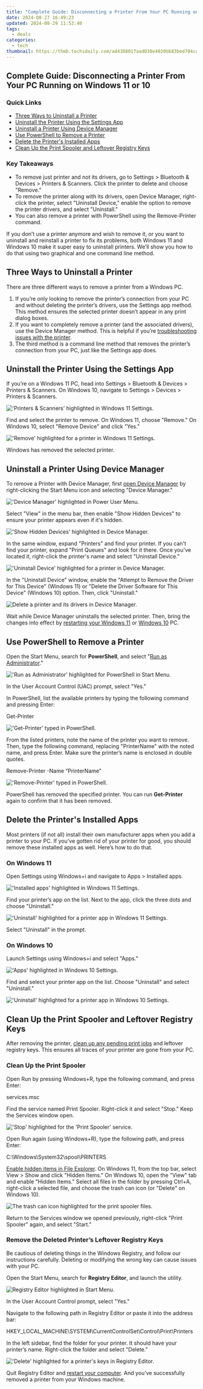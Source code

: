 ```yaml
---
title: "Complete Guide: Disconnecting a Printer From Your PC Running on Windows 11 or 10"
date: 2024-08-27 16:49:23
updated: 2024-08-29 11:53:40
tags:
  - deals
categories:
  - tech
thumbnail: https://thmb.techidaily.com/ad4388017aad038e4020bb83bed704ce1407b9c4acd2fda68cb5e54d580ca0be.jpg
---
```


## Complete Guide: Disconnecting a Printer From Your PC Running on Windows 11 or 10

### Quick Links

* [Three Ways to Uninstall a Printer](https://driver-install.techidaily.com/windows-compatibility-download-pro-4-drivers/)
* [Uninstall the Printer Using the Settings App](https://screen-recording.techidaily.com/new-cutting-edge-fullscreen-capture-programs/)
* [Uninstall a Printer Using Device Manager](https://extra-approaches.techidaily.com/prime-focus-best-photo-viewing-win11-app-for-2024/)
* [Use PowerShell to Remove a Printer](https://screen-capture.techidaily.com/new-selecting-the-perfect-no-fee-video-communication-tools/)
* [Delete the Printer's Installed Apps](https://digital-screen-recording.techidaily.com/new-in-2024-best-online-meeting-capture-the-leading-5-gadgets/)
* [Clean Up the Print Spooler and Leftover Registry Keys](https://instagram-videos.techidaily.com/new-crescendo-creations-adding-audio-magic-to-instagram-stories/)

### Key Takeaways

* To remove just printer and not its drivers, go to Settings > Bluetooth & Devices > Printers & Scanners. Click the printer to delete and choose "Remove."
* To remove the printer along with its drivers, open Device Manager, right-click the printer, select "Uninstall Device," enable the option to remove the printer drivers, and select "Uninstall."
* You can also remove a printer with PowerShell using the Remove-Printer command.

 If you don’t use a printer anymore and wish to remove it, or you want to uninstall and reinstall a printer to fix its problems, both Windows 11 and Windows 10 make it super easy to uninstall printers. We’ll show you how to do that using two graphical and one command line method.

##  Three Ways to Uninstall a Printer

 There are three different ways to remove a printer from a Windows PC. 

1. If you’re only looking to remove the printer’s connection from your PC and without deleting the printer’s drivers, use the Settings app method. This method ensures the selected printer doesn’t appear in any print dialog boxes.
2. If you want to completely remove a printer (and the associated drivers), use the Device Manager method. This is helpful if you’re [troubleshooting issues with the printer](https://pokemon-go-android.techidaily.com/9-mind-blowing-tricks-to-hatch-eggs-in-pokemon-go-without-walking-on-realme-gt-5-pro-drfone-by-drfone-virtual-android/).
3. The third method is a command line method that removes the printer’s connection from your PC, just like the Settings app does.

##  Uninstall the Printer Using the Settings App 

 If you’re on a Windows 11 PC, head into Settings > Bluetooth & Devices > Printers & Scanners. On Windows 10, navigate to Settings > Devices > Printers & Scanners.

!['Printers & Scanners' highlighted in Windows 11 Settings.](https://static1.howtogeekimages.com/wordpress/wp-content/uploads/2024/01/1-printers-scanners-windows-11-settings.jpg) 

 Find and select the printer to remove. On Windows 11, choose "Remove." On Windows 10, select "Remove Device" and click "Yes."

!['Remove' highlighted for a printer in Windows 11 Settings.](https://static1.howtogeekimages.com/wordpress/wp-content/uploads/2024/01/2-remove-printer-windows-11.jpg) 

 Windows has removed the selected printer.

##  Uninstall a Printer Using Device Manager

 To remove a Printer with Device Manager, first [open Device Manager](https://desktop-recording.techidaily.com/updated-2024-approved-easily-record-lenovo-laptop-screen-activity/) by right-clicking the Start Menu icon and selecting "Device Manager."

!['Device Manager' highlighted in Power User Menu.](https://static1.howtogeekimages.com/wordpress/wp-content/uploads/2024/01/3-open-windows-device-manager.jpg) 

 Select "View" in the menu bar, then enable "Show Hidden Devices" to ensure your printer appears even if it's hidden. 

!['Show Hidden Devices' highlighted in Device Manager.](https://static1.howtogeekimages.com/wordpress/wp-content/uploads/2024/01/4-view-hidden-devices-device-manager.jpg) 

 In the same window, expand "Printers" and find your printer. If you can't find your printer, expand "Print Queues" and look for it there. Once you've located it, right-click the printer's name and select "Uninstall Device."

!['Uninstall Device' highlighted for a printer in Device Manager.](https://static1.howtogeekimages.com/wordpress/wp-content/uploads/2024/01/5-uninstall-printer-device-manager.jpg) 

 In the "Uninstall Device" window, enable the "Attempt to Remove the Driver for This Device" (Windows 11) or "Delete the Driver Software for This Device" (Windows 10) option. Then, click "Uninstall."

![Delete a printer and its drivers in Device Manager.](https://static1.howtogeekimages.com/wordpress/wp-content/uploads/2024/01/6-delete-printer-driver-device-manager.jpg) 

 Wait while Device Manager uninstalls the selected printer. Then, bring the changes into effect by [restarting your Windows 11](https://screen-video-capture.techidaily.com/updated-in-2024-addressing-mute-problems-in-obs-live-recording/) or [Windows 10](https://article-posts.techidaily.com/comparing-the-creme-de-la-creme-gopro-hero5-black-to-hero4-silver-for-2024/) PC.

##  Use PowerShell to Remove a Printer

 Open the Start Menu, search for **PowerShell**, and select "[Run as Administrator](https://android-location.techidaily.com/in-2024-10-fake-gps-location-apps-on-android-of-your-samsung-galaxy-xcover-6-pro-tactical-edition-drfone-by-drfone-virtual/)."

!['Run as Administrator' highlighted for PowerShell in Start Menu.](https://static1.howtogeekimages.com/wordpress/wp-content/uploads/2024/01/7-run-powershell-as-admin.jpg) 

 In the User Account Control (UAC) prompt, select "Yes."

 In PowerShell, list the available printers by typing the following command and pressing Enter:

Get-Printer

!['Get-Printer' typed in PowerShell.](https://static1.howtogeekimages.com/wordpress/wp-content/uploads/2024/01/8-view-installed-printers-powershell.jpg) 

 From the listed printers, note the name of the printer you want to remove. Then, type the following command, replacing "PrinterName" with the noted name, and press Enter. Make sure the printer’s name is enclosed in double quotes.

Remove-Printer -Name “PrinterName”

!['Remove-Printer' typed in PowerShell.](https://static1.howtogeekimages.com/wordpress/wp-content/uploads/2024/01/9-remove-printer-powershell.jpg) 

 PowerShell has removed the specified printer. You can run **Get-Printer** again to confirm that it has been removed. 

##  Delete the Printer's Installed Apps

 Most printers (if not all) install their own manufacturer apps when you add a printer to your PC. If you’ve gotten rid of your printer for good, you should remove these installed apps as well. Here’s how to do that.

###  On Windows 11

 Open Settings using Windows+i and navigate to Apps > Installed apps.

!['Installed apps' highlighted in Windows 11 Settings.](https://static1.howtogeekimages.com/wordpress/wp-content/uploads/2024/01/10-installed-apps-windows-11.jpg) 

 Find your printer’s app on the list. Next to the app, click the three dots and choose "Uninstall."

!['Uninstall' highlighted for a printer app in Windows 11 Settings.](https://static1.howtogeekimages.com/wordpress/wp-content/uploads/2024/01/11-delete-printer-app-windows-11.jpg) 

 Select "Uninstall" in the prompt.

###  On Windows 10

 Launch Settings using Windows+i and select "Apps."

!['Apps' highlighted in Windows 10 Settings.](https://static1.howtogeekimages.com/wordpress/wp-content/uploads/2024/01/12-apps-windows-10-settings.jpg) 

 Find and select your printer app on the list. Choose "Uninstall" and select "Uninstall."

!['Uninstall' highlighted for a printer app in Windows 10 Settings.](https://static1.howtogeekimages.com/wordpress/wp-content/uploads/2024/01/13-remove-printer-app-windows-10-settings.jpg) 

##  Clean Up the Print Spooler and Leftover Registry Keys

 After removing the printer, [clean up any pending print jobs](https://facebook-record-videos.techidaily.com/new-in-2024-cooking-crusaders-youtube-stars-serving-up-deliciousness/) and leftover registry keys. This ensures all traces of your printer are gone from your PC.

###  Clean Up the Print Spooler

 Open Run by pressing Windows+R, type the following command, and press Enter:

services.msc

 Find the service named Print Spooler. Right-click it and select "Stop." Keep the Services window open.

!['Stop' highlighted for the 'Print Spooler' service.](https://static1.howtogeekimages.com/wordpress/wp-content/uploads/2024/01/14-stop-print-spooler-service.jpg) 

 Open Run again (using Windows+R), type the following path, and press Enter:

C:\Windows\System32\spool\PRINTERS

[Enable hidden items in File Explorer](https://tech-hub.techidaily.com/learn-ai-prompt-engineering-with-our-top-5-expert-led-online-courses/). On Windows 11, from the top bar, select View > Show and click "Hidden Items." On Windows 10, open the "View" tab and enable "Hidden Items." Select all files in the folder by pressing Ctrl+A, right-click a selected file, and choose the trash can icon (or "Delete" on Windows 10).

![The trash can icon highlighted for the print spooler files.](https://static1.howtogeekimages.com/wordpress/wp-content/uploads/2024/01/15-delete-print-spooler-files.jpg) 

 Return to the Services window we opened previously, right-click "Print Spooler" again, and select "Start."

###  Remove the Deleted Printer’s Leftover Registry Keys

 Be cautious of deleting things in the Windows Registry, and follow our instructions carefully. Deleting or modifying the wrong key can cause issues with your PC. 

 Open the Start Menu, search for **Registry Editor**, and launch the utility.

![Registry Editor highlighted in Start Menu.](https://static1.howtogeekimages.com/wordpress/wp-content/uploads/2024/01/16-open-registry-editor.jpg) 

 In the User Account Control prompt, select "Yes."

 Navigate to the following path in Registry Editor or paste it into the address bar:

HKEY_LOCAL_MACHINE\SYSTEM\CurrentControlSet\Control\Print\Printers

 In the left sidebar, find the folder for your printer. It should have your printer’s name. Right-click the folder and select "Delete."

!['Delete' highlighted for a printer's keys in Registry Editor.](https://static1.howtogeekimages.com/wordpress/wp-content/uploads/2024/01/17-delete-printer-keys-registry-editor.jpg) 

 Quit Registry Editor and [restart your computer](https://instagram-clips.techidaily.com/2024-approved-15-must-use-hashtags-for-popularity-on-instagram-feed/). And you’ve successfully removed a printer from your Windows machine.

<ins class="adsbygoogle"
     style="display:block"
     data-ad-format="autorelaxed"
     data-ad-client="ca-pub-7571918770474297"
     data-ad-slot="1223367746"></ins>



<ins class="adsbygoogle"
     style="display:block"
     data-ad-client="ca-pub-7571918770474297"
     data-ad-slot="8358498916"
     data-ad-format="auto"
     data-full-width-responsive="true"></ins>
